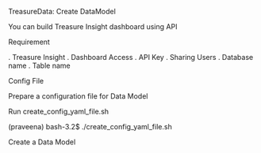 TreasureData: Create DataModel

You can build Treasure Insight dashboard using API

Requirement

. Treasure Insight
. Dashboard Access
. API Key
. Sharing Users
. Database name
. Table name

Config File

Prepare a configuration file for Data Model

Run create_config_yaml_file.sh

(praveena) bash-3.2$ ./create_config_yaml_file.sh

Create a Data Model





